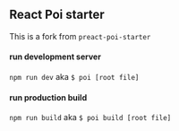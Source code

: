 ## React Poi starter

This is a fork from `preact-poi-starter`

#### run development server

`npm run dev` aka `$ poi [root file]`

#### run production build

`npm run build` aka `$ poi build [root file]`
